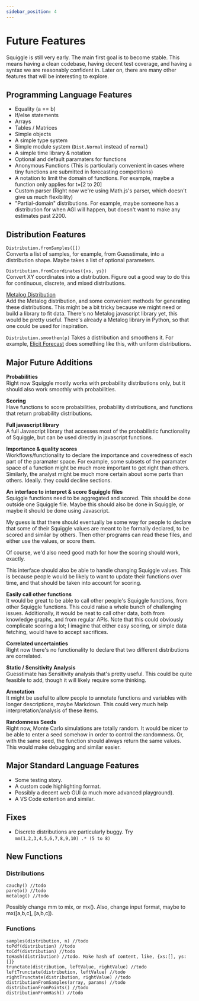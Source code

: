 ```yaml
---
sidebar_position: 4
---
```


# Future Features
Squiggle is still very early. The main first goal is to become stable. This means having a clean codebase, having decent test coverage, and having a syntax we are reasonably confident in. Later on, there are many other features that will be interesting to explore.

## Programming Language Features
- Equality (a == b)
- If/else statements
- Arrays 
- Tables / Matrices
- Simple objects
- A simple type system
- Simple module system (``Dist.Normal`` instead of ``normal``)
- A simple time library & notation
- Optional and default paramaters for functions
- Anonymous Functions (This is particularly convenient in cases where tiny functions are submitted in forecasting competitions)
- A notation to limit the domain of functions. For example, maybe a function only applies for t=[2 to 20]
- Custom parser (Right now we're using Math.js's parser, which doesn't give us much flexibility)
- "Partial-domain" distributions. For example, maybe someone has a distribution for when AGI will happen, but doesn't want to make any estimates past 2200.

## Distribution Features
``Distribution.fromSamples([])``  
Converts a list of samples, for example, from Guesstimate, into a distribution shape. Maybe takes a list of optional parameters.

``Distribution.fromCoordinates({xs, ys})``  
Convert XY coordinates into a distribution. Figure out a good way to do this for continuous, discrete, and mixed distributions.

[Metalog Distribution](https://en.wikipedia.org/wiki/Metalog_distribution)  
Add the Metalog distribution, and some convenient methods for generating these distributions. This might be a bit tricky because we might need or build a library to fit data. There's no Metalog javascript library yet, this would be pretty useful. There's already a Metalog library in Python, so that one could be used for inspiration.

``Distribution.smoothen(p)``
Takes a distribution and smoothens it. For example, [Elicit Forecast](https://forecast.elicit.org/) does something like this, with uniform distributions.

## Major Future Additions

**Probabilities**  
Right now Squiggle mostly works with probability distributions only, but it should also work smoothly with probabilities.

**Scoring**  
Have functions to score probabilities, probability distributions, and functions that return probability distributions.

**Full javascript library**  
A full Javascript library that accesses most of the probabilistic functionality of Squiggle, but can be used directly in javascript functions.

**Importance & quality scores**  
Workflows/functionality to declare the importance and coveredness of each part of the paramater space. For example, some subsets of the paramater space of a function might be much more important to get right than others. Similarly, the analyst might be much more certain about some parts than others. Ideally. they could decline sections.

**An interface to interpret & score Squiggle files**  
Squiggle functions need to be aggregated and scored. This should be done outside one Squiggle file. Maybe this should also be done in Squiggle, or maybe it should be done using Javascript. 

My guess is that there should eventually be some way for people to declare that some of their Squiggle values are meant to be formally declared, to be scored and similar by others. Then other programs can read these files, and either use the values, or score them.

Of course, we'd also need good math for how the scoring should work, exactly.

This interface should also be able to handle changing Squiggle values. This is because people would be likely to want to update their functions over time, and that should be taken into account for scoring.

**Easily call other functions**  
It would be great to be able to call other people's Squiggle functions, from other Squiggle functions. This could raise a whole bunch of challenging issues. Additionally, it would be neat to call other data, both from knowledge graphs, and from regular APIs. Note that this could obviously complicate scoring a lot; I imagine that either easy scoring, or simple data fetching, would have to accept sacrifices.

**Correlated uncertainties**  
Right now there's no functionality to declare that two different distributions are correlated. 

**Static / Sensitivity Analysis**  
Guesstimate has Sensitivity analysis that's pretty useful. This could be quite feasible to add, though it will likely require some thinking.

**Annotation**  
It might be useful to allow people to annotate functions and variables with longer descriptions, maybe Markdown. This could very much help interpretation/analysis of these items.

**Randomness Seeds**  
Right now, Monte Carlo simulations are totally random. It would be nicer to be able to enter a seed somehow in order to control the randomness. Or, with the same seed, the function should always return the same values. This would make debugging and similar easier.

## Major Standard Language Features
- Some testing story.
- A custom code highlighting format.
- Possibly a decent web GUI (a much more advanced playground).
- A VS Code extention and similar.

## Fixes
- Discrete distributions are particularly buggy. Try ``mm(1,2,3,4,5,6,7,8,9,10) .* (5 to 8)``

## New Functions

### Distributions
```
cauchy() //todo
pareto() //todo
metalog() //todo
```

Possibly change mm to mix, or mx(). Also, change input format, maybe to mx([a,b,c], [a,b,c]).


### Functions
```
samples(distribution, n) //todo
toPdf(distribution) //todo
toCdf(distribution) //todo
toHash(distribution) //todo. Make hash of content, like, {xs:[], ys:[]}
trunctate(distribution, leftValue, rightValue) //todo
leftTrunctate(distribution, leftValue) //todo
rightTrunctate(distribution, rightValue) //todo
distributionFromSamples(array, params) //todo
distributionFromPoints() //todo
distributionFromHash() //todo
```



